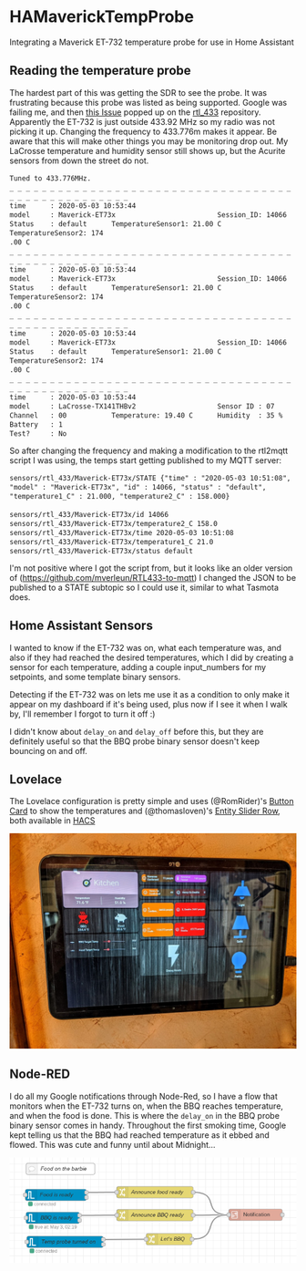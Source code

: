 # HAMaverickTempProbe
Integrating a Maverick ET-732 temperature probe for use in Home Assistant

## Reading the temperature probe
The hardest part of this was getting the SDR to see the probe.  It was frustrating because this probe was listed as being supported.  Google was failing me, and then [this Issue](https://github.com/merbanan/rtl_433/issues/1360#issuecomment-621557516) popped up on the [rtl_433](https://github.com/merbanan/rtl_433) repository.  Apparently the ET-732 is just outside 433.92 MHz so my radio was not picking it up.  Changing the frequency to 433.776m makes it appear.  Be aware that this will make other things you may be monitoring drop out.  My LaCrosse temperature and humidity sensor still shows up, but the Acurite sensors from down the street do not.
```
Tuned to 433.776MHz.
_ _ _ _ _ _ _ _ _ _ _ _ _ _ _ _ _ _ _ _ _ _ _ _ _ _ _ _ _ _ _ _ _ _ _ _ _ _ _ _ _ _ _ _ _ _ _ _ _ _
time      : 2020-05-03 10:53:44
model     : Maverick-ET73x                         Session_ID: 14066
Status    : default      TemperatureSensor1: 21.00 C                         TemperatureSensor2: 174
.00 C
_ _ _ _ _ _ _ _ _ _ _ _ _ _ _ _ _ _ _ _ _ _ _ _ _ _ _ _ _ _ _ _ _ _ _ _ _ _ _ _ _ _ _ _ _ _ _ _ _ _
time      : 2020-05-03 10:53:44
model     : Maverick-ET73x                         Session_ID: 14066
Status    : default      TemperatureSensor1: 21.00 C                         TemperatureSensor2: 174
.00 C
_ _ _ _ _ _ _ _ _ _ _ _ _ _ _ _ _ _ _ _ _ _ _ _ _ _ _ _ _ _ _ _ _ _ _ _ _ _ _ _ _ _ _ _ _ _ _ _ _ _
time      : 2020-05-03 10:53:44
model     : Maverick-ET73x                         Session_ID: 14066
Status    : default      TemperatureSensor1: 21.00 C                         TemperatureSensor2: 174
.00 C
_ _ _ _ _ _ _ _ _ _ _ _ _ _ _ _ _ _ _ _ _ _ _ _ _ _ _ _ _ _ _ _ _ _ _ _ _ _ _ _ _ _ _ _ _ _ _ _ _ _
time      : 2020-05-03 10:53:44
model     : LaCrosse-TX141THBv2                    Sensor ID : 07
Channel   : 00           Temperature: 19.40 C      Humidity  : 35 %          Battery   : 1
Test?     : No
```

So after changing the frequency and making a modification to the rtl2mqtt script I was using, the temps start getting published to my MQTT server:
```
sensors/rtl_433/Maverick-ET73x/STATE {"time" : "2020-05-03 10:51:08", "model" : "Maverick-ET73x", "id" : 14066, "status" : "default", "temperature1_C" : 21.000, "temperature2_C" : 158.000}

sensors/rtl_433/Maverick-ET73x/id 14066
sensors/rtl_433/Maverick-ET73x/temperature2_C 158.0
sensors/rtl_433/Maverick-ET73x/time 2020-05-03 10:51:08
sensors/rtl_433/Maverick-ET73x/temperature1_C 21.0
sensors/rtl_433/Maverick-ET73x/status default
```

I'm not positive where I got the script from, but it looks like an older version of (https://github.com/mverleun/RTL433-to-mqtt) I changed the JSON to be published to a STATE subtopic so I could use it, similar to what Tasmota does.

## Home Assistant Sensors
I wanted to know if the ET-732 was on, what each temperature was, and also if they had reached the desired temperatures, which I did by creating a sensor for each temperature, adding a couple input_numbers for my setpoints, and some template binary sensors.

Detecting if the ET-732 was on lets me use it as a condition to only make it appear on my dashboard if it's being used, plus now if I see it when I walk by, I'll remember I forgot to turn it off :)

I didn't know about `delay_on` and `delay_off` before this, but they are definitely useful so that the BBQ probe binary sensor doesn't keep bouncing on and off.

## Lovelace
The Lovelace configuration is pretty simple and uses (@RomRider)'s [Button Card](https://github.com/custom-cards/button-card) to show the temperatures and (@thomasloven)'s [Entity Slider Row](https://github.com/thomasloven/lovelace-slider-entity-row), both available in [HACS](https://hacs.xyz/)

![Dashboard](images/kitchen-dashboard.jpg)

## Node-RED
I do all my Google notifications through Node-Red, so I have a flow that monitors when the ET-732 turns on, when the BBQ reaches temperature, and when the food is done.  This is where the `delay_on` in the BBQ probe binary sensor comes in handy.  Throughout the first smoking time, Google kept telling us that the BBQ had reached temperature as it ebbed and flowed.  This was cute and funny until about Midnight...

![Node-Red](images/node-red-bbq-notifications.png)
